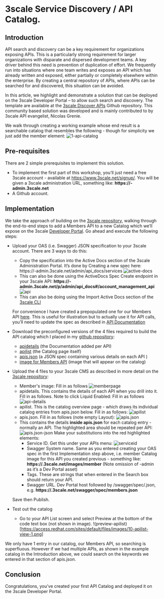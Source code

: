 # 3scale Service Discovery / API Catalog.

## Introduction 

API search and discovery can be a key requirement for organizations exposing APIs. This is a particularly strong requirement for larger organizations with disparate and dispersed development teams. A key driver behind this need is prevention of duplication of effort. We frequently run into situations where one team writes and exposes an API which has already written and exposed, either partially or completely elsewhere within the enterprise. By creating a central repository of APIs, where APIs can be searched for and discovered, this situation can be avoided. 

In this article, we highlight and demonstrate a solution that can be deployed on the 3scale Developer Portal – to allow such search and discovery. The template are available at the [3scale Discover APIs](https://github.com/3scale/3scale-discover-APIs) Github repository. This community based solution was developed and is mainly contributed to by 3scale API evangelist, Nicolas Grenie.

We walk through creating a working example whose end result is a searchable catalog that resembles the following - though for simplicity we just add the member element:
![1-api-catalog](https://access.redhat.com/sites/default/files/images/1-api-catalog.png)  

## Pre-requisites
There are 2 simple prerequisites to implement this solution. 
* To implement the first part of this workshop, you’ll just need a free 3scale account - available at https://www.3scale.net/signup/. You will be given a 3scale administration URL, something like: **https://<my-3scale-account>-admin.3scale.net**
* A Github account.

## Implementation
We take the approach of building on the [3scale repository](https://github.com/3scale/3scale-discover-APIs), walking through the end-to-end steps to add a Members API to a new Catalog which we’ll expose on the 3scale [Developer Portal](https://access.redhat.com/documentation/en-us/red_hat_3scale/2.saas/html/developer_portal/).
Go ahead and execute the following steps:
* Upload your OAS (i.e. Swagger) JSON specification to your 3scale account. There are 3 ways to do this:
  * Copy the specification into the Active Docs section of the 3scale Administration Portal. It’s done by Creating a new spec here:
https://<my-3scale-account>-admin.3scale.net/admin/api_docs/services
![active-docs](https://access.redhat.com/sites/default/files/images/2-active-docs.png)  
  * This can also be done using the ActiveDocs Spec Create endpoint in your 3scale API: **https://<my-3scale-account>-admin.3scale.net/p/admin/api_docs#/account_management_api**
![api](https://access.redhat.com/sites/default/files/images/3-3scale-api-menu.png)  
  * This can also be doing using the Import Active Docs section of the [3scale CLI](https://github.com/3scale/3scale-cli/blob/master/docs/import-api-definition.md)

  For convenience I have created a prepopulated one for our Members API [here](https://github.com/tnscorcoran/3scale-discover-apis/blob/master/members-oas-spec.json). This is useful for illustration but to actually use it for API calls, you’ll need to update the spec as described in [API Documentation](https://access.redhat.com/documentation/en-us/red_hat_3scale/2.saas/html/api_documentation/)  

* Download the preconfigured versions of the 4 files required to build the API catalog which I placed in my [github repository](https://github.com/tnscorcoran/3scale-discover-apis):
  * [apidetails](https://github.com/tnscorcoran/3scale-discover-apis/blob/master/apidetails) (the Documentation added per API)
  * [apilist](https://github.com/tnscorcoran/3scale-discover-apis/blob/master/apilist) (the Catalog page itself)
  * [apis.json](https://github.com/tnscorcoran/3scale-discover-apis/blob/master/apis.json) (a JSON spec containing various details on each API )
  * [image for Members API](https://github.com/tnscorcoran/3scale-discover-apis/blob/master/member.jpeg) (image that will appear on the catalog)  

* Upload the 4 files to your 3scale CMS as described in more detail on the [3scale repository](https://github.com/3scale/3scale-discover-APIs):
  * Member's image: Fill in as follows
    ![memberpage](https://access.redhat.com/sites/default/files/images/6-member.png)
  * apidetails. This contains the details of each API when you drill into it. Fill in as follows. Note to click Liquid Enabled: Fill in as follows
    ![api-details](https://access.redhat.com/sites/default/files/images/4-api-details.png)
  * apilist. This is the catalog overview page - which draws its individual catalog entries from apis.json below. Fill in as follows:
    ![apilist](https://access.redhat.com/sites/default/files/images/5-apilist.png)
  * apis.json. Fill in as follows (note empty Layout):
    ![apis.json](https://access.redhat.com/sites/default/files/images/7-1-apis.json_.png)
  * This contains the details **inside apis.json** for each catalog entry - normally an API. The highlighted area should be repeated per API:
    ![apis.json-json](https://access.redhat.com/sites/default/files/images/7-2-apis.json-json-view.png)
    Make your substitutions into the red highlighted elements:
    * Service ID. Get this under your APIs menu:
      ![serviceid](https://access.redhat.com/sites/default/files/images/9-service-id.png)
    * Swagger System name. Same as you entered creating your OAS spec in the first Implementation step above, i.e. member Catalog image for this API you created previous - something like: **https://<my-3scale-account>.3scale.net/images/member** (Note omission of -admin as it’s a Dev Portal asset)
    * Tags. These are strings that when entered in the Search box should return your API.
    * Swagger URL. Dev Portal host followed by /swagger/spec/<oas spec system name>.json, e.g. **https://<my-3scale-account>.3scale.net/swagger/spec/members.json**  

  Save then Publish.  

* Test out the catalog
  * Go to your API List screen and select Preview at the bottom of the code text box (not shown in image).
    !(preview-apilist)[https://access.redhat.com/sites/default/files/images/10-apilist-view-1.png]  

We only have 1 entry in our catalog, our Members API, so searching is superfluous. However if we had multiple APIs, as shown in the example catalog in the Introduction above, we could search on the keywords we entered in that section of apis.json.

## Conclusion
Congratulations, you’ve created your first API Catalog and deployed it on the 3scale Developer Portal.




